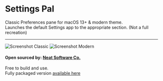 # Settings Pal

Classic Preferences pane for macOS 13+ & modern theme.  
Launches the default Settings app to the appropriate section. (Not a full recreation)

---

![Screenshot Classic](screenshots/1.png)
![Screenshot Modern](screenshots/2.png)

#### Open sourced by: [Neat Software Co.](https://neat.software/apps)

Free to build and use.  
Fully packaged version [available here](https://store.neat.software/buy/dc9c26e4-ef98-43ab-ba3c-54d246fa6250)

